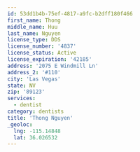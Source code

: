 ```yaml
---
id: 53dd1b4b-75ef-4817-a9fc-b2dff180f466
first_name: Thong
middle_name: Huu
last_name: Nguyen
license_type: DDS
license_number: '4837'
license_status: Active
license_expiration: '42185'
address: '2075 E Windmill Ln'
address_2: '#110'
city: 'Las Vegas'
state: NV
zip: '89123'
services:
  - dentist
category: dentists
title: 'Thong Nguyen'
_geoloc:
  lng: -115.14848
  lat: 36.026532
---
```

